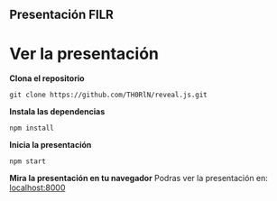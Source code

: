 ## Presentación FILR

# Ver la presentación

**Clona el repositorio**
```
git clone https://github.com/TH0RlN/reveal.js.git
```

**Instala las dependencias**
```
npm install
```

**Inicia la presentación**
```
npm start
```

**Mira la presentación en tu navegador**
Podras ver la presentación en: [localhost:8000](http://localhost:8000)